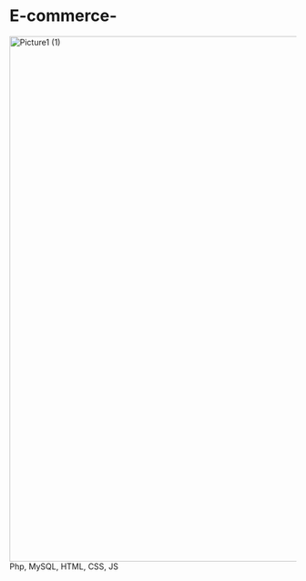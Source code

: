 # E-commerce-
<img width="923" alt="Picture1 (1)" src="https://github.com/user-attachments/assets/107e7b7f-869f-4e66-ba05-627b9c0a63d9">
Php, MySQL, HTML, CSS, JS
